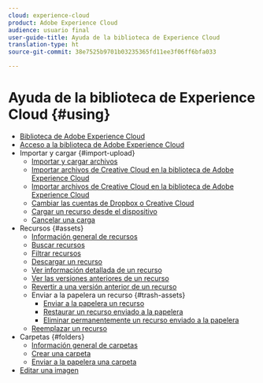 ```yaml
---
cloud: experience-cloud
product: Adobe Experience Cloud
audience: usuario final
user-guide-title: Ayuda de la biblioteca de Experience Cloud
translation-type: ht
source-git-commit: 38e7525b9701b03235365fd11ee3f06ff6bfa033

---
```



# Ayuda de la biblioteca de Experience Cloud {#using}

+ [Biblioteca de Adobe Experience Cloud](c-library-about/overview.md)
+ [Acceso a la biblioteca de Adobe Experience Cloud](c-library-about/c-access-the-library.md)
+ Importar y cargar {#import-upload}
   + [Importar y cargar archivos](c-library-about/c-importing-and-uploading/c-importing-and-uploading.md)
   + [Importar archivos de Creative Cloud en la biblioteca de Adobe Experience Cloud](c-library-about/c-importing-and-uploading/c-import-dropbox-files.md)
   + [Importar archivos de Creative Cloud en la biblioteca de Adobe Experience Cloud](c-library-about/c-importing-and-uploading/c-import-creative-cloud-files.md)
   + [Cambiar las cuentas de Dropbox o Creative Cloud](c-library-about/c-importing-and-uploading/c-change-dropbox-or-creative-cloud-accounts.md)
   + [Cargar un recurso desde el dispositivo](c-library-about/c-importing-and-uploading/c-upload-asset-from-device.md)
   + [Cancelar una carga](c-library-about/c-importing-and-uploading/c-cancel-an-upload.md)
+ Recursos {#assets}
   + [Información general de recursos](c-library-about/c-assets/c-assets.md)
   + [Buscar recursos](c-library-about/c-assets/c-search-for-assets.md)
   + [Filtrar recursos](c-library-about/c-assets/c-filter-assets.md)
   + [Descargar un recurso](c-library-about/c-assets/c-download-an-asset.md)
   + [Ver información detallada de un recurso](c-library-about/c-assets/c-view-detailed-information-for-an-asset.md)
   + [Ver las versiones anteriores de un recurso](c-library-about/c-assets/c-view-previous-versions-of-an-asset.md)
   + [Revertir a una versión anterior de un recurso](c-library-about/c-assets/c-revert-to-an-older-version-of-an-asset.md)
   + Enviar a la papelera un recurso {#trash-assets}
      + [Enviar a la papelera un recurso](c-library-about/c-assets/c-delete-an-asset/c-delete-an-asset.md)
      + [Restaurar un recurso enviado a la papelera](c-library-about/c-assets/c-delete-an-asset/c-restore-a-deleted-asset.md)
      + [Eliminar permanentemente un recurso enviado a la papelera](c-library-about/c-assets/c-delete-an-asset/c-permanently-delete-an-asset.md)
   + [Reemplazar un recurso](c-library-about/c-assets/replace-an-asset.md)
+ Carpetas {#folders}
   + [Información general de carpetas](c-library-about/c-folders/c-folders.md)
   + [Crear una carpeta](c-library-about/c-folders/c-create-a-folder.md)
   + [Enviar a la papelera una carpeta](c-library-about/c-folders/c-delete-a-folder.md)
+ [Editar una imagen](c-library-about/c-edit-an-image.md)
